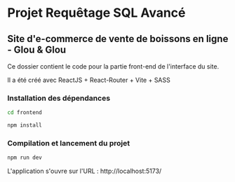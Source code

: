 # Projet Requêtage SQL Avancé

## Site d'e-commerce de vente de boissons en ligne - Glou & Glou

Ce dossier contient le code pour la partie front-end de l'interface du site.

Il a été créé avec ReactJS + React-Router + Vite + SASS

### Installation des dépendances

```bash
cd frontend
```

```bash
npm install
```

### Compilation et lancement du projet

```bash
npm run dev
```

L'application s'ouvre sur l'URL : http://localhost:5173/
